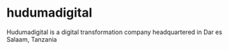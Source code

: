 # hudumadigital
Hudumadigital is a digital transformation company headquartered in Dar es Salaam, Tanzania
